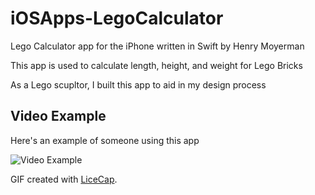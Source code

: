 # iOSApps-LegoCalculator
Lego Calculator app for the iPhone written in Swift by Henry Moyerman

This app is used to calculate length, height, and weight for Lego Bricks

As a Lego scupltor, I built this app to aid in my design process

## Video Example

Here's an example of someone using this app

<img src='https://dl.dropboxusercontent.com/u/59288152/gitHub/GIFS/legoCalcDemo.gif' title='Video Example' alt='Video Example' />

GIF created with [LiceCap](http://www.cockos.com/licecap/).
